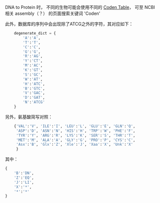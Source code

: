 

DNA to Protein 时， 不同的生物可能会使用不同的 [Coden Table](https://www.ncbi.nlm.nih.gov/Taxonomy/Utils/wprintgc.cgi)， 可至 NCBI 相关 assembly（？） 的页面搜索关键词 'Coden' 


此外，数据库的序列中会出现除了ATCG之外的字符，其对应如下：
```py
    degenerate_dict = {
        'A':'A',
        'T':'T',
        'C':'C',
        'G':'G',
        'R':'AG',
        'Y':'CT',
        'M':'AC',
        'K':'GT',
        'S':'GC',
        'W':'AT',
        'H':'ATC',
        'B':'GTC',
        'V':'GAC',
        'D':'GAT',
        'N':'ATCG'
    }
```

另外，氨基酸简写对照：
```py
    {'VAL':'V', 'ILE':'I', 'LEU':'L', 'GLU':'E', 'GLN':'Q',
     'ASP':'D', 'ASN':'N', 'HIS':'H', 'TRP':'W', 'PHE':'F', 
     'TYR':'Y', 'ARG':'R', 'LYS':'K', 'SER':'S', 'THR':'T', 
     'MET':'M', 'ALA':'A', 'GLY':'G', 'PRO':'P', 'CYS':'C', 
     'Asx':'B', 'Glx':'Z', 'Xle':'J', 'Xaa':'X', 'Unk':'X'
     }
```
其中：
```py
{
    'B':'DN',
    'Z':'EQ',
    'J':'LI',
    'X':'*',
    '*':'*'
}

```
